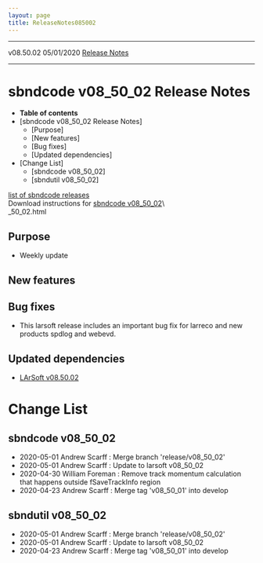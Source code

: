 ```yaml
---
layout: page
title: ReleaseNotes085002
---
```


  ----------- ------------ -- -- ------------------------------------------------------
  v08.50.02   05/01/2020         [Release Notes](ReleaseNotes085002.html)
  ----------- ------------ -- -- ------------------------------------------------------



sbndcode v08\_50\_02 Release Notes
======================================================================================

-   **Table of contents**
-   [sbndcode v08\_50\_02 Release
    Notes]
    -   [Purpose]
    -   [New features]
    -   [Bug fixes]
    -   [Updated dependencies]
-   [Change List]
    -   [sbndcode v08\_50\_02]
    -   [sbndutil v08\_50\_02]

[list of sbndcode
releases](List_of_SBND_code_releases.html)\
Download instructions for [sbndcode
v08\_50\_02](http://scisoft.fnal.gov/scisoft/bundles/sbnd/v08_50_02/sbndcode-v08)\\\
\_50\_02.html



Purpose
----------------------------------

-   Weekly update



New features
--------------------------------------------



Bug fixes
--------------------------------------

-   This larsoft release includes an important bug fix for larreco and
    new products spdlog and webevd.



Updated dependencies
------------------------------------------------------------

-   [LArSoft
    v08.50.02](https://cdcvs.fnal.gov/redmine/projects/larsoft/wiki/ReleaseNotes085002)



Change List
==========================================



sbndcode v08\_50\_02
----------------------------------------------------------

-   2020-05-01 Andrew Scarff : Merge branch \'release/v08\_50\_02\'
-   2020-05-01 Andrew Scarff : Update to larsoft v08\_50\_02
-   2020-04-30 William Foreman : Remove track momentum calculation that
    happens outside fSaveTrackInfo region
-   2020-04-23 Andrew Scarff : Merge tag \'v08\_50\_01\' into develop



sbndutil v08\_50\_02
----------------------------------------------------------

-   2020-05-01 Andrew Scarff : Merge branch \'release/v08\_50\_02\'
-   2020-05-01 Andrew Scarff : Update to larsoft v08\_50\_02
-   2020-04-23 Andrew Scarff : Merge tag \'v08\_50\_01\' into develop
